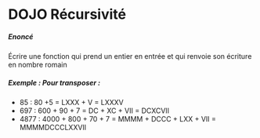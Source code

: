 # DOJO Récursivité

##### Enoncé

Écrire une fonction qui prend un entier en entrée et qui renvoie son écriture en nombre romain

##### Exemple : Pour transposer :
* 85 : 80 +5 = LXXX + V = LXXXV
* 697 : 600 + 90 + 7 = DC + XC + VII = DCXCVII
* 4877 : 4000 + 800 + 70 + 7 = MMMM + DCCC + LXX + VII = MMMMDCCCLXXVII

